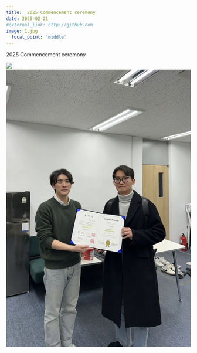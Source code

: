 ```yaml
---
title:  2025 Commencement ceremony
date: 2025-02-21
#external_link: http://github.com
image: 1.jpg
  focal_point: 'middle'
---
```

2025 Commencement ceremony

![](1.jpg)
![](2.jpg)


<!--more-->
